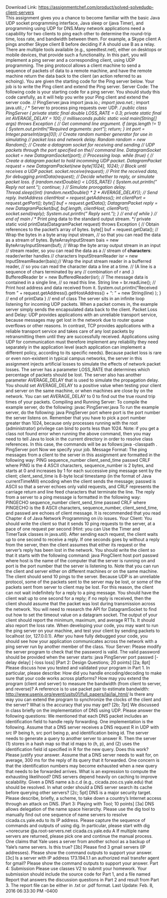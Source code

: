 Download Link: https://assignmentchef.com/product/solved-solvedudp-client-servers
<br>
This assignment gives you a chance to become familiar with the basic Java UDP socket programming interface, Java sleep or (java Timer), and programming using UDP for DNS.Many network applications need a capability for two clients to ping each other to determine the round-trip time, loss rate, and bandwidth between them. For example, a Skype client A pings another Skype client B before deciding if A should use B as a relay. There are multiple tools available (e.g., speedtest.net), either on desktops or mobile devices, that provide such a functionality. In this part, you will implement a ping server and a corresponding client, using UDP programming. The ping protocol allows a client machine to send a sequence of packets of data to a remote machine, and have the remote machine return the data back to the client (an action referred to as echoing). You are given the starting code for the Ping server below. Your job is to write the Ping client and extend the Ping server. Server Code: The following code is your starting code for a ping server. You should study this code carefully, as it will help you write your Ping client and extend the server code. // PingServer.java import java.io.*; import java.net.*; import java.util.*; /* * Server to process ping requests over UDP. */ public class PingServer { private static final double LOSS_RATE = 0.3; private static final int AVERAGE_DELAY = 100; // milliseconds public static void main(String[] args) throws Exception { // Get command line argument. if (args.length != 1) { System.out.println(“Required arguments: port”); return; } int port = Integer.parseInt(args[0]); // Create random number generator for use in simulating // packet loss and network delay. Random random = new Random(); // Create a datagram socket for receiving and sending // UDP packets through the port specified on the// command line. DatagramSocket socket = new DatagramSocket(port); // Processing loop. while (true) { // Create a datagram packet to hold incomming UDP packet. DatagramPacket request = new DatagramPacket(new byte[1024], 1024); // Block until receives a UDP packet. socket.receive(request); // Print the received data, for debugging printData(request); // Decide whether to reply, or simulate packet loss. if (random.nextDouble() &lt; LOSS_RATE) { System.out.println(” Reply not sent.”); continue; } // Simulate prorogation delay. Thread.sleep((int) (random.nextDouble() * 2 * AVERAGE_DELAY)); // Send reply. InetAddress clientHost = request.getAddress(); int clientPort = request.getPort(); byte[] buf = request.getData(); DatagramPacket reply = new DatagramPacket(buf, buf.length, clientHost, clientPort); socket.send(reply); System.out.println(” Reply sent.”); } // end of while } // end of main /* * Print ping data to the standard output stream. */ private static void printData(DatagramPacket request) throws Exception { // Obtain references to the packet’s array of bytes. byte[] buf = request.getData(); // Wrap the bytes in a byte array input stream, // so that you can read the data as a stream of bytes. ByteArrayInputStream bais = new ByteArrayInputStream(buf); // Wrap the byte array output stream in an input // stream reader, so you can read the data as a // stream of **characters**: reader/writer handles // characters InputStreamReader isr = new InputStreamReader(bais);// Wrap the input stream reader in a bufferred reader, // so you can read the character data a line at a time. // (A line is a sequence of chars terminated by any // combination of r and 
.) BufferedReader br = new BufferedReader(isr); // The message data is contained in a single line, // so read this line. String line = br.readLine(); // Print host address and data received from it. System.out.println(“Received from ” + request.getAddress().getHostAddress() + “: ” + new String(line) ); } // end of printData } // end of class The server sits in an inﬁnite loop listening for incoming UDP packets. When a packet comes in, the example server simply sends the encapsulated data back to the client. Packet Loss and Delay: UDP provides applications with an unreliable transport service, because messages may get lost in the network due to router queue overﬂows or other reasons. In contrast, TCP provides applications with a reliable transport service and takes care of any lost packets by retransmitting them until they are successfully received. Applications using UDP for communication must therefore implement any reliability they need separately in the application level (each application can implement a different policy, according to its speciﬁc needs). Because packet loss is rare or even non-existent in typical campus networks, the server in this assignment injects artiﬁcial losses to simulate the effects of network packet losses. The server has a parameter LOSS_RATE that determines which percentage of packets should be lost. The server also has another parameter AVERAGE_DELAY that is used to simulate the propagation delay. You should set AVERAGE_DELAY to a positive value when testing your client and server on the same machine, or when machines are close by on the network. You can set AVERAGE_DELAY to 0 to ﬁnd out the true round trip times of your packets. Compiling and Running Server: To compile the example server, do the following: javac PingServer.java To run the example server, do the following: java PingServer port where port is the port number the server listens on. Remember that you have to pick a port number greater than 1024, because only processes running with the root (administrator) privilege can bind to ports less than 1024. Note: if you get a class not found error when running the above command, then you may need to tell Java to look in the current directory in order to resolve class references. In this case, the commands will be as follows:java -classpath . PingServer port Now we specify your job. Message Format: The ping messages from a client to the server in this assignment are formatted in the following way: PING sequence_number client_send_time passwd CRLF where PING is the 4 ASCII characters, sequence_number is 2 bytes, and starts at 0 and increases by 1 for each successive ping message sent by the client; client_send_time is 8-byte local timestamp (in the format of Java currentTimeMill) encoding when the client sends the message; passwd is ASCII so that a server echoes only valid requests, and CRLF represents the carriage return and line feed characters that terminate the line. The reply from a server to a ping message is formatted in the following way: PINGECHO sequence_number client_send_time passwd CRLF where PINGECHO is the 8 ASCII characters, sequence_number, client_send_time, and passwd are echoes of client message. It is recommended that you read Chapter 4 of Java Network Programming on i/o issues. Your Client: You should write the client so that it sends 10 ping requests to the server, at a pace of one request per second (Hint: you can Use the Timer and TimerTask classes in java.util). After sending each request, the client waits up to one second to receive a reply. If one seconds goes by without a reply from the server, then the client assumes that either its request or the server’s reply has been lost in the network. You should write the client so that it starts with the following command: java PingClient host port passwd where host is the name of the computer that the server is running on and port is the port number that the server is listening to. Note that you can run the client and server either on different machines or on the same machine. The client should send 10 pings to the server. Because UDP is an unreliable protocol, some of the packets sent to the server may be lost, or some of the packets sent from server to client may be lost. For this reason, the client can not wait indeﬁnitely for a reply to a ping message. You should have the client wait up to one second for a reply; if no reply is received, then the client should assume that the packet was lost during transmission across the network. You will need to research the API for DatagramSocket to ﬁnd out how to set the timeout value on a datagram socket. The output of your client should report the minimum, maximum, and average RTTs. It should also report the loss rate. When developing your code, you may want to run the ping server on your machine, and test your client by sending packets to localhost (or, 127.0.0.1). After you have fully debugged your code, you should see how your application communicates across the network with a ping server run by another member of the class. Your Server: Please modify the server program to check that the password is valid. The valid password should be provided when the server starts: java PingServer port passwd [-delay delay] [-loss loss] [Part 2: Design Questions; 20 points] [2a; 8pt] Please discuss how you tested and validated your program in Part 1. In particular, please describe: How did you handle encoding/decoding to make sure that your code works across platforms? How may you extend the program (client and server) to measure the bandwidth (from client to server, and reverse)? A reference is to use packet pair to estimate bandwidth: http://www.usenix.org/event/usits01/full_papers/lai/lai_html/ Is there any way you can extend the program to synchronize the clocks of the client and the server? What is the accuracy that you may get? [2b; 7pt] We discussed in class brieﬂy on the implementation of DNS using UDP. Please answer the following questions: We mentioned that each DNS packet includes an identiﬁcation ﬁeld to handle reply forwarding. One implementation is the following. Assume that a DNS server receives a DNS request R in UDP with src IP being h, src port being p, and identiﬁcation being id. The server needs to generate a query to another server to answer R. Then the server (1) stores in a hash map so that id maps to (h, p), and (2) uses the identiﬁcation ﬁeld id speciﬁed in R for the new query. Does this work? Please justify your answer. Assume that a DNS server needs to wait for, on average, 300 ms for the reply of its query that it forwarded. One concern is that the identiﬁcation numbers may become exhausted when a new query that needs to be forwarded arrives. What is an expression to compute the exhausting likelihood? DNS servers depend heavily on caching to improve scalability. Given a DNS name a.b.c.d (e.g., cicada.zoo.cs.yale.edu) that should be resolved. In what order should a DNS server search its cache before querying other servers? [2c; 5pt] DNS is a major security target. Please describe, brieﬂy, a scheme, to take down a country’s Internet access through an attack on DNS. [Part 3: Playing with Tool; 10 points] [3a] DNS allows delegation of the name space hierarchy. Please use the dig tool to manually ﬁnd out one sequence of name servers to resolve cicada.cs.yale.edu to its IP address. Please capture the sequence of commands and outputs of using dig. In particular, please start with dig +norecurse @a.root-servers.net cicada.cs.yale.edu A If multiple name servers are returned, please pick one and continue the manual process. One claims that Yale uses a server from another school as a backup of Yale’s name servers. Is this true? [3b] Please ﬁnd 3 gmail servers (IP addresses). Please show the command outputs to support your answer. [3c] Is a server with IP address 173.194.1.1 an authorized mail transfer agent for gmail? Please show the command outputs to support your answer. Part 4: Submission Please use classes V2 to submit your homework. Your submission should include the source code for Part 1, and a ﬁle named Report that answers the discussion questions in Part 2 and result from Part 3. The report ﬁle can be either in .txt or .pdf format. Last Update: Feb. 8, 2016 06:33:30 PM -0400